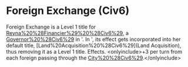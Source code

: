 # Foreign Exchange (Civ6)

Foreign Exchange is a Level 1 title for [Reyna%20%28Financier%29%20%28Civ6%29](Reyna), a [Governor%20%28Civ6%29](Governor) in '. In ', its effect gets incorporated into her default title, [Land%20Acquisition%20%28Civ6%29](Land Acquisition), thus removing it as a Level 1 title.
Effects.
&lt;onlyinclude&gt;+3 per turn from each foreign passing through the [City%20%28Civ6%29](city).&lt;/onlyinclude&gt;